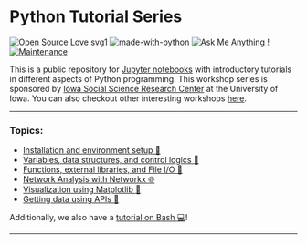 
Python Tutorial Series
==
[![Open Source Love svg1](https://badges.frapsoft.com/os/v1/open-source.svg?v=103)](https://github.com/ellerbrock/open-source-badges/) [![made-with-python](https://img.shields.io/badge/Made%20with-Python-1f425f.svg)](https://www.python.org/) [![Ask Me Anything !](https://img.shields.io/badge/Ask%20me-anything-1abc9c.svg)](https://GitHub.com/Naereen/ama) [![Maintenance](https://img.shields.io/badge/Maintained%3F-yes-green.svg)](https://GitHub.com/Naereen/StrapDown.js/graphs/commit-activity)

This is a public repository for [Jupyter notebooks](http://jupyter.org/) with introductory tutorials in different aspects of Python programming. This workshop series is sponsored by [Iowa Social Science Research Center](http://ppc.uiowa.edu/isrc) at the University of Iowa. You can also checkout other interesting workshops [here](http://ppc.uiowa.edu/isrc/workshops).

---

### Topics:

- [Installation and environment setup :wrench:](https://github.com/zhiyzuo/uiowa-isrc-python/blob/master/0-Installation-Environment-Setup.ipynb)
- [Variables, data structures, and control logics :twisted_rightwards_arrows:](https://github.com/zhiyzuo/uiowa-isrc-python/blob/master/1-Variables-Data_Structures-Control_Logic.ipynb)
- [Functions, external libraries, and File I/O :page_facing_up:](https://github.com/zhiyzuo/uiowa-isrc-python/blob/master/2-Functions-External_Libraries-File_IO.ipynb)
- [Network Analysis with Networkx :globe_with_meridians:](https://github.com/zhiyzuo/uiowa-isrc-python/blob/master/3-Network-Analysis-with-NetworkX.ipynb)
- [Visualization using Matplotlib :art:](https://github.com/zhiyzuo/uiowa-isrc-python/blob/master/4-Visualization-with-Matplotlib.ipynb)
- [Getting data using APIs :signal_strength:](https://github.com/zhiyzuo/uiowa-isrc-python/blob/master/5-Getting-Data-Using-APIs.ipynb)

Additionally, we also have a [tutorial on Bash :computer:](https://github.com/zhiyzuo/uiowa-isrc-python/blob/master/Bash-Tutorial.ipynb)!

---
